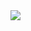 <img src="https://capsule-render.vercel.app/api?type=waving&color=EDB49F&height=120section=header"/>
